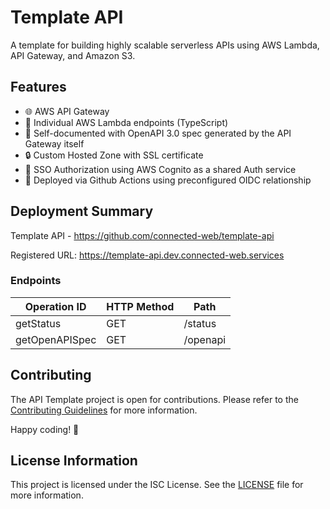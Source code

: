 # Template API

A template for building highly scalable serverless APIs using AWS Lambda, API Gateway, and Amazon S3.

## Features

- 🌐 AWS API Gateway
- 🚀 Individual AWS Lambda endpoints (TypeScript)
- 📖 Self-documented with OpenAPI 3.0 spec generated by the API Gateway itself
- 🔒 Custom Hosted Zone with SSL certificate
- 🔑 SSO Authorization using AWS Cognito as a shared Auth service
- 🔐 Deployed via Github Actions using preconfigured OIDC relationship


## Deployment Summary

Template API - https://github.com/connected-web/template-api

Registered URL: https://template-api.dev.connected-web.services

### Endpoints

| Operation ID | HTTP Method | Path |
| --- | --- | --- |
| getStatus | GET | /status |
| getOpenAPISpec | GET | /openapi |

## Contributing

The API Template project is open for contributions. Please refer to the [Contributing Guidelines](CONTRIBUTING.md) for more information.

Happy coding! 🚀

## License Information

This project is licensed under the ISC License. See the [LICENSE](LICENSE.md) file for more information.